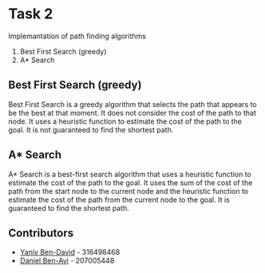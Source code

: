 # Task 2

Implemantation of path finding algorithms

1. Best First Search (greedy)
2. A* Search

## Best First Search (greedy)

Best First Search is a greedy algorithm that selects the path that appears to be the best at that moment. It does not consider the cost of the path to that node. It uses a heuristic function to estimate the cost of the path to the goal. It is not guaranteed to find the shortest path.

## A* Search

A* Search is a best-first search algorithm that uses a heuristic function to estimate the cost of the path to the goal. It uses the sum of the cost of the path from the start node to the current node and the heuristic function to estimate the cost of the path from the current node to the goal. It is guaranteed to find the shortest path.

## Contributors

- [Yaniv Ben-David](https://github.com/bendayaniv) - 316498468
- [Daniel Ben-Avi](https://github.com/DanielBenAvi) - 207005448
